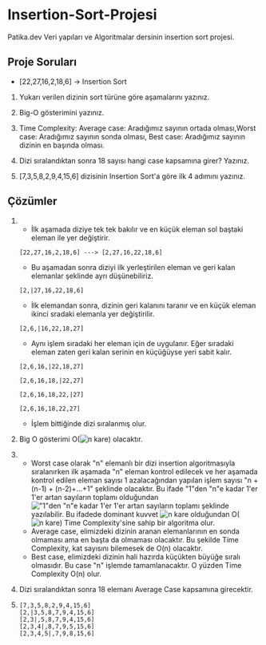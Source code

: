 # Insertion-Sort-Projesi
Patika.dev Veri yapıları ve Algoritmalar dersinin insertion sort projesi.

## Proje Soruları

- [22,27,16,2,18,6] -> Insertion Sort

1. Yukarı verilen dizinin sort türüne göre aşamalarını yazınız.

2. Big-O gösterimini yazınız.

3. Time Complexity: Average case: Aradığımız sayının ortada olması,Worst case: Aradığımız sayının sonda olması, Best case: Aradığımız sayının dizinin en başında olması.

4. Dizi sıralandıktan sonra 18 sayısı hangi case kapsamına girer? Yazınız.

5. [7,3,5,8,2,9,4,15,6] dizisinin Insertion Sort'a göre ilk 4 adımını yazınız.

## Çözümler

1.
    - İlk aşamada diziye tek tek bakılır ve en küçük eleman sol baştaki eleman ile yer değiştirir.
    
    `[22,27,16,2,18,6] ---> [2,27,16,22,18,6]`
    
    - Bu aşamadan sonra diziyi ilk yerleştirilen eleman ve geri kalan elemanlar şeklinde ayrı düşünebiliriz.
    
    `[2,|27,16,22,18,6]`
    
    - İlk elemandan sonra, dizinin geri kalanını taranır ve en küçük eleman ikinci sradaki elemanla yer değiştirilir.
    
    `[2,6,|16,22,18,27] `
    
    - Aynı işlem sıradaki her eleman için de uygulanır. Eğer sıradaki eleman zaten geri kalan serinin en küçüğüyse yeri sabit kalır.
    
    ```
    [2,6,16,|22,18,27]
    
    [2,6,16,18,|22,27]
    
    [2,6,16,18,22,|27]
    
    [2,6,16,18,22,27]
    ```
    - İşlem bittiğinde dizi sıralanmış olur.
    
2. Big O gösterimi O(![n kare](https://latex.codecogs.com/png.image?\inline&space;\LARGE&space;\dpi{110}\bg{black}n^2)) olacaktır.

3. - Worst case olarak "n" elemanlı bir dizi insertion algoritmasıyla sıralanırken ilk aşamada "n" eleman kontrol edilecek ve her aşamada kontrol edilen eleman sayısı 1 azalacağından yapılan işlem sayısı "n + (n-1) + (n-2)+...+1" şeklinde olacaktır. Bu ifade "1"den "n"e kadar 1'er 1'er artan sayıların toplamı olduğundan !["1"den "n"e kadar 1'er 1'er artan sayıların toplamı](https://latex.codecogs.com/png.image?\inline&space;\LARGE&space;\dpi{110}\bg{black}\frac{n^2^&space;&plus;&space;n}{2}) şeklinde yazılabilir. Bu ifadede dominant kuvvet ![n kare](https://latex.codecogs.com/png.image?\inline&space;\LARGE&space;\dpi{110}\bg{black}n^2) olduğundan O(![n kare](https://latex.codecogs.com/png.image?\inline&space;\LARGE&space;\dpi{110}\bg{black}n^2)) Time Complexity'sine sahip bir algoritma olur.
    - Average case, elimizdeki dizinin aranan elemanlarının en sonda olmaması ama en başta da olmaması olacaktır. Bu şekilde Time Complexity, kat sayısını bilemesek de O(n) olacaktır.
    - Best case, elimizdeki dizinin hali hazırda küçükten büyüğe sıralı olmasıdır. Bu case "n" işlemde tamamlanacaktır. O yüzden Time Complexity O(n) olur.

4. Dizi sıralandıktan sonra 18 elemanı Average Case kapsamına girecektir.

5. ```
   [7,3,5,8,2,9,4,15,6]
   [2,|3,5,8,7,9,4,15,6]
   [2,3|,5,8,7,9,4,15,6]
   [2,3,4|,8,7,9,5,15,6]
   [2,3,4,5|,7,9,8,15,6]
   ```

 
    
